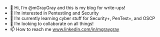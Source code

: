 - 👋 Hi, I’m @mGrayGray and this is my blog for write-ups!
- 👀 I’m interested in Pentestiing and Security
- 🌱 I’m currently learning cyber stuff for Security+, PenTest+, and OSCP
- 💞️ I’m looking to collaborate on all things!
- 📫 How to reach me www.linkedin.com/in/mgraygray

<!---
mGrayGray/mGrayGray is a ✨ special ✨ repository because its `README.md` (this file) appears on your GitHub profile.
You can click the Preview link to take a look at your changes.
--->
